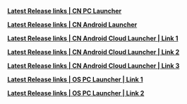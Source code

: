 **[ Latest Release links | CN PC Launcher](https://api-takumi.mihoyo.com/event/download_porter/link/hkrpg_cn/official/pc_default)**

**[ Latest Release links | CN Android Launcher](https://api-takumi.mihoyo.com/event/download_porter/link/hkrpg_cn/official/android_default)**

**[ Latest Release links | CN Android Cloud Launcher | Link 1](https://api-takumi.mihoyo.com/event/download_porter/link/hkrpg_cn/official/android_defaultweb)**

**[ Latest Release links | CN Android Cloud Launcher | Link 2](https://api-takumi.mihoyo.com/event/download_porter/link/hkrpg_cn/official/android_addyyxzxweb)**

**[ Latest Release links | CN Android Cloud Launcher | Link 3](https://api-takumi.mihoyo.com/event/download_porter/link/clgm_hkrpg-cn/official/android_default)**

**[ Latest Release links | OS PC Launcher | Link 1](https://sg-public-api.hoyoverse.com/event/download_porter/link/hkrpg_global/oswebpc/default)**

**[ Latest Release links | OS PC Launcher | Link 2](https://sg-public-api.hoyoverse.com/event/download_porter/trace/hkrpg_global/oswebpc/default?url=https%3A%2F%2Fhsr.hoyoverse.com%2Fen-us%2F%3Futm_source%3DHoYoverse%26utm_medium%3Dproducts)**